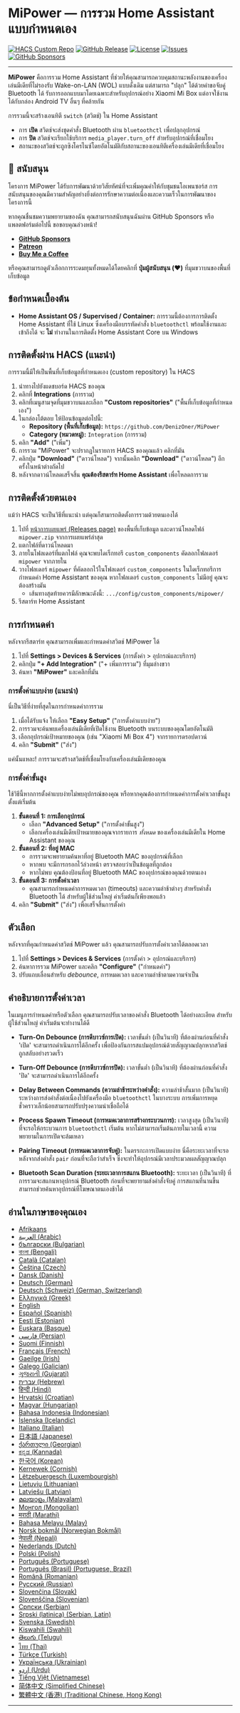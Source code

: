 # MiPower — การรวม Home Assistant แบบกำหนดเอง

[![HACS Custom Repo](https://img.shields.io/badge/HACS-Custom%20Repo-181717.svg?style=for-the-badge&logo=home-assistant)](https://my.home-assistant.io/redirect/hacs_repository/?owner=DenizOner&repository=MiPower&category=integration)
[![GitHub Release](https://img.shields.io/github/v/release/DenizOner/MiPower?style=for-the-badge&logo=github)](https://github.com/DenizOner/MiPower/releases)
[![License](https://img.shields.io/github/license/DenizOner/MiPower?style=for-the-badge)](https://github.com/DenizOner/MiPower/blob/main/LICENSE)
[![Issues](https://img.shields.io/github/issues/DenizOner/MiPower?style=for-the-badge&logo=github)](https://github.com/DenizOner/MiPower/issues)
[![GitHub Sponsors](https://img.shields.io/github/sponsors/DenizOner?style=for-the-badge&logo=github&label=Sponsor)](https://github.com/sponsors/DenizOner)

--- 

**MiPower** คือการรวม Home Assistant ที่ช่วยให้คุณสามารถควบคุมสถานะพลังงานของเครื่องเล่นมีเดียที่ไม่รองรับ Wake-on-LAN (WOL) แบบดั้งเดิม แต่สามารถ "ปลุก" ได้ด้วยคำขอจับคู่ Bluetooth ได้ รับการออกแบบมาโดยเฉพาะสำหรับอุปกรณ์อย่าง Xiaomi Mi Box แต่อาจใช้งานได้กับกล่อง Android TV อื่นๆ ที่คล้ายกัน

การรวมนี้จะสร้างเอนทิตี `switch` (สวิตช์) ใน Home Assistant 
- การ **เปิด** สวิตช์จะส่งชุดคำสั่ง Bluetooth ผ่าน `bluetoothctl` เพื่อปลุกอุปกรณ์
- การ **ปิด** สวิตช์จะเรียกใช้บริการ `media_player.turn_off` สำหรับอุปกรณ์ที่เชื่อมโยง
- สถานะของสวิตช์จะถูกซิงโครไนซ์โดยอัตโนมัติกับสถานะของเอนทิตีเครื่องเล่นมีเดียที่เชื่อมโยง

## 🤝 สนับสนุน

โครงการ MiPower ได้รับการพัฒนาด้วยวิสัยทัศน์ที่จะเพิ่มคุณค่าให้กับชุมชนโอเพนซอร์ส การสนับสนุนของคุณมีความสำคัญอย่างยิ่งต่อการรักษาความต่อเนื่องและความเร็วในการพัฒนาของโครงการนี้

หากคุณชื่นชมความพยายามของฉัน คุณสามารถสนับสนุนฉันผ่าน GitHub Sponsors หรือแพลตฟอร์มต่อไปนี้ ขอขอบคุณล่วงหน้า!

* [**GitHub Sponsors**](https://github.com/sponsors/DenizOner)
* [**Patreon**](https://patreon.com/rDenizOner)
* [**Buy Me a Coffee**](https://www.buymeacoffee.com/DenizOner)

หรือคุณสามารถดูตัวเลือกการระดมทุนทั้งหมดได้โดยคลิกที่ **ปุ่มผู้สนับสนุน (❤️)** ที่มุมขวาบนของพื้นที่เก็บข้อมูล

## ข้อกำหนดเบื้องต้น

- **Home Assistant OS / Supervised / Container:** การรวมนี้ต้องการการติดตั้ง Home Assistant ที่ใช้ Linux ซึ่งเครื่องมือบรรทัดคำสั่ง `bluetoothctl` พร้อมใช้งานและเข้าถึงได้ จะ **ไม่** ทำงานในการติดตั้ง Home Assistant Core บน Windows

## การติดตั้งผ่าน HACS (แนะนำ)

การรวมนี้มีให้เป็นพื้นที่เก็บข้อมูลที่กำหนดเอง (custom repository) ใน HACS

1.  นำทางไปยังแดชบอร์ด HACS ของคุณ
2.  คลิกที่ **Integrations** (การรวม)
3.  คลิกที่เมนูสามจุดที่มุมขวาบนและเลือก **"Custom repositories"** ("พื้นที่เก็บข้อมูลที่กำหนดเอง")
4.  ในกล่องโต้ตอบ ให้ป้อนข้อมูลต่อไปนี้:
    - **Repository (พื้นที่เก็บข้อมูล):** `https://github.com/DenizOner/MiPower`
    - **Category (หมวดหมู่):** `Integration` (การรวม)
5.  คลิก **"Add"** ("เพิ่ม")
6.  การรวม "MiPower" จะปรากฏในรายการ HACS ของคุณแล้ว คลิกที่มัน
7.  คลิกปุ่ม **"Download"** ("ดาวน์โหลด") จากนั้นคลิก **"Download"** ("ดาวน์โหลด") อีกครั้งในหน้าต่างถัดไป
8.  หลังจากดาวน์โหลดเสร็จสิ้น **คุณต้องรีสตาร์ท Home Assistant** เพื่อโหลดการรวม

## การติดตั้งด้วยตนเอง

แม้ว่า HACS จะเป็นวิธีที่แนะนำ แต่คุณก็สามารถติดตั้งการรวมด้วยตนเองได้

1.  ไปที่ [หน้าการเผยแพร่ (Releases page)](https://github.com/DenizOner/MiPower/releases) ของพื้นที่เก็บข้อมูล และดาวน์โหลดไฟล์ `mipower.zip` จากการเผยแพร่ล่าสุด
2.  แตกไฟล์ที่ดาวน์โหลดมา
3.  ภายในโฟลเดอร์ที่แตกไฟล์ คุณจะพบไดเร็กทอรี `custom_components` คัดลอกโฟลเดอร์ `mipower` จากภายใน
4.  วางโฟลเดอร์ `mipower` ที่คัดลอกไว้ในโฟลเดอร์ `custom_components` ในไดเร็กทอรีการกำหนดค่า Home Assistant ของคุณ หากโฟลเดอร์ `custom_components` ไม่มีอยู่ คุณจะต้องสร้างมัน
    - เส้นทางสุดท้ายควรมีลักษณะดังนี้: `.../config/custom_components/mipower/`
5.  รีสตาร์ท Home Assistant

## การกำหนดค่า

หลังจากรีสตาร์ท คุณสามารถเพิ่มและกำหนดค่าสวิตช์ MiPower ได้

1.  ไปที่ **Settings > Devices & Services** (การตั้งค่า > อุปกรณ์และบริการ)
2.  คลิกปุ่ม **"+ Add Integration"** ("+ เพิ่มการรวม") ที่มุมล่างขวา
3.  ค้นหา **"MiPower"** และคลิกที่มัน

### การตั้งค่าแบบง่าย (แนะนำ)

นี่เป็นวิธีที่ง่ายที่สุดในการกำหนดค่าการรวม

1.  เมื่อได้รับแจ้ง ให้เลือก **"Easy Setup"** ("การตั้งค่าแบบง่าย")
2.  การรวมจะค้นพบเครื่องเล่นมีเดียที่เปิดใช้งาน Bluetooth บนระบบของคุณโดยอัตโนมัติ
3.  เลือกอุปกรณ์เป้าหมายของคุณ (เช่น "Xiaomi Mi Box 4") จากรายการดรอปดาวน์
4.  คลิก **"Submit"** ("ส่ง")

แค่นั้นแหละ! การรวมจะสร้างสวิตช์ที่เชื่อมโยงกับเครื่องเล่นมีเดียของคุณ

### การตั้งค่าขั้นสูง

ใช้วิธีนี้หากการตั้งค่าแบบง่ายไม่พบอุปกรณ์ของคุณ หรือหากคุณต้องการกำหนดค่าการตั้งค่าเวลาขั้นสูงตั้งแต่เริ่มต้น

1.  **ขั้นตอนที่ 1: การเลือกอุปกรณ์**
    - เลือก **"Advanced Setup"** ("การตั้งค่าขั้นสูง")
    - เลือกเครื่องเล่นมีเดียเป้าหมายของคุณจากรายการ *ทั้งหมด* ของเครื่องเล่นมีเดียใน Home Assistant ของคุณ
2.  **ขั้นตอนที่ 2: ที่อยู่ MAC**
    - การรวมจะพยายามค้นหาที่อยู่ Bluetooth MAC ของอุปกรณ์ที่เลือก 
    - หากพบ จะมีการกรอกไว้ล่วงหน้า ตรวจสอบว่าเป็นข้อมูลที่ถูกต้อง
    - หากไม่พบ คุณต้องป้อนที่อยู่ Bluetooth MAC ของอุปกรณ์ของคุณด้วยตนเอง
3.  **ขั้นตอนที่ 3: การตั้งค่าเวลา**
    - คุณสามารถกำหนดค่าการหมดเวลา (timeouts) และความล่าช้าต่างๆ สำหรับคำสั่ง Bluetooth ได้ สำหรับผู้ใช้ส่วนใหญ่ ค่าเริ่มต้นก็เพียงพอแล้ว
4.  คลิก **"Submit"** ("ส่ง") เพื่อเสร็จสิ้นการตั้งค่า

## ตัวเลือก

หลังจากที่คุณกำหนดค่าสวิตช์ MiPower แล้ว คุณสามารถปรับการตั้งค่าเวลาได้ตลอดเวลา

1.  ไปที่ **Settings > Devices & Services** (การตั้งค่า > อุปกรณ์และบริการ)
2.  ค้นหาการรวม MiPower และคลิก **"Configure"** ("กำหนดค่า")
3.  ปรับแถบเลื่อนสำหรับ *debounce*, การหมดเวลา และความล่าช้าตามความจำเป็น

## คำอธิบายการตั้งค่าเวลา

ในเมนูการกำหนดค่าหรือตัวเลือก คุณสามารถปรับเวลาของคำสั่ง Bluetooth ได้อย่างละเอียด สำหรับผู้ใช้ส่วนใหญ่ ค่าเริ่มต้นจะทำงานได้ดี

- **Turn-On Debounce (การดีบาวซ์การเปิด):** เวลาขั้นต่ำ (เป็นวินาที) ที่ต้องผ่านก่อนที่คำสั่ง 'เปิด' จะสามารถดำเนินการได้อีกครั้ง เพื่อป้องกันการสแปมอุปกรณ์ด้วยสัญญาณปลุกหากสวิตช์ถูกสลับอย่างรวดเร็ว

- **Turn-Off Debounce (การดีบาวซ์การปิด):** เวลาขั้นต่ำ (เป็นวินาที) ที่ต้องผ่านก่อนที่คำสั่ง 'ปิด' จะสามารถดำเนินการได้อีกครั้ง 

- **Delay Between Commands (ความล่าช้าระหว่างคำสั่ง):** ความล่าช้าสั้นมาก (เป็นวินาที) ระหว่างการส่งคำสั่งต่อเนื่องไปยังเครื่องมือ `bluetoothctl` ในบางระบบ การเพิ่มการหยุดชั่วคราวเล็กน้อยสามารถปรับปรุงความน่าเชื่อถือได้

- **Process Spawn Timeout (การหมดเวลาการสร้างกระบวนการ):** เวลาสูงสุด (เป็นวินาที) ที่จะรอให้กระบวนการ `bluetoothctl` เริ่มต้น หากไม่สามารถเริ่มต้นภายในเวลานี้ ความพยายามในการเปิดจะล้มเหลว

- **Pairing Timeout (การหมดเวลาการจับคู่):** ในตรรกะการเปิดแบบง่าย นี่คือระยะเวลาที่จะรอหลังจากส่งคำสั่ง `pair` ก่อนที่จะถือว่าสำเร็จ ซึ่งจะทำให้อุปกรณ์มีเวลาประมวลผลสัญญาณปลุก

- **Bluetooth Scan Duration (ระยะเวลาการสแกน Bluetooth):** ระยะเวลา (เป็นวินาที) ที่การรวมจะสแกนหาอุปกรณ์ Bluetooth ก่อนที่จะพยายามส่งคำสั่งจับคู่ การสแกนที่นานขึ้นสามารถช่วยค้นหาอุปกรณ์ที่โฆษณาตนเองช้าได้

## อ่านในภาษาของคุณเอง

*   [Afrikaans](README.af.md)
*   [العربية (Arabic)](README.ar.md)
*   [български (Bulgarian)](README.bg.md)
*   [বাংলা (Bengali)](README.bn.md)
*   [Català (Catalan)](README.ca.md)
*   [Čeština (Czech)](README.cs.md)
*   [Dansk (Danish)](README.da.md)
*   [Deutsch (German)](README.de.md)
*   [Deutsch (Schweiz) (German, Switzerland)](README.de-CH.md)
*   [Ελληνικά (Greek)](README.el.md)
*   [English](../README.md)
*   [Español (Spanish)](README.es.md)
*   [Eesti (Estonian)](README.et.md)
*   [Euskara (Basque)](README.eu.md)
*   [فارسی (Persian)](README.fa.md)
*   [Suomi (Finnish)](README.fi.md)
*   [Français (French)](README.fr.md)
*   [Gaeilge (Irish)](README.ga.md)
*   [Galego (Galician)](README.gl.md)
*   [ગુજરાતી (Gujarati)](README.gu.md)
*   [עברית (Hebrew)](README.he.md)
*   [हिन्दी (Hindi)](README.hi.md)
*   [Hrvatski (Croatian)](README.hr.md)
*   [Magyar (Hungarian)](README.hu.md)
*   [Bahasa Indonesia (Indonesian)](README.id.md)
*   [Íslenska (Icelandic)](README.is.md)
*   [Italiano (Italian)](README.it.md)
*   [日本語 (Japanese)](README.ja.md)
*   [ქართული (Georgian)](README.ka.md)
*   [ಕನ್ನಡ (Kannada)](README.kn.md)
*   [한국어 (Korean)](README.ko.md)
*   [Kernewek (Cornish)](README.kw.md)
*   [Lëtzebuergesch (Luxembourgish)](README.lb.md)
*   [Lietuvių (Lithuanian)](README.lt.md)
*   [Latviešu (Latvian)](README.lv.md)
*   [മലയാളം (Malayalam)](README.ml.md)
*   [Монгол (Mongolian)](README.mn.md)
*   [मराठी (Marathi)](README.mr.md)
*   [Bahasa Melayu (Malay)](README.ms.md)
*   [Norsk bokmål (Norwegian Bokmål)](README.nb.md)
*   [नेपाली (Nepali)](README.ne.md)
*   [Nederlands (Dutch)](README.nl.md)
*   [Polski (Polish)](README.pl.md)
*   [Português (Portuguese)](README.pt.md)
*   [Português (Brasil) (Portuguese, Brazil)](README.pt-BR.md)
*   [Română (Romanian)](README.ro.md)
*   [Русский (Russian)](README.ru.md)
*   [Slovenčina (Slovak)](README.sk.md)
*   [Slovenščina (Slovenian)](README.sl.md)
*   [Српски (Serbian)](README.sr.md)
*   [Srpski (latinica) (Serbian, Latin)](README.sr-Latn.md)
*   [Svenska (Swedish)](README.sv.md)
*   [Kiswahili (Swahili)](README.sw.md)
*   [తెలుగు (Telugu)](README.te.md)
*   [ไทย (Thai)](README.th.md)
*   [Türkçe (Turkish)](README.tr.md)
*   [Українська (Ukrainian)](README.uk.md)
*   [اردو (Urdu)](README.ur.md)
*   [Tiếng Việt (Vietnamese)](README.vi.md)
*   [简体中文 (Simplified Chinese)](README.zh-CN.md)
*   [繁體中文 (香港) (Traditional Chinese, Hong Kong)](README.zh-HK.md)

---